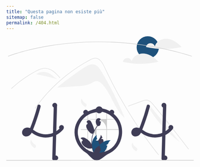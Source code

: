 ```yaml
---
title: "Questa pagina non esiste più"
sitemap: false
permalink: /404.html
---
```


<div class="centered">
<svg xmlns="http://www.w3.org/2000/svg" data-name="Layer 1" height="30vh" viewBox="0 0 860.13137 571.14799" xmlns:xlink="http://www.w3.org/1999/xlink"><path d="M605.66974,324.95306c-7.66934-12.68446-16.7572-26.22768-30.98954-30.36953-16.482-4.7965-33.4132,4.73193-47.77473,14.13453a1392.15692,1392.15692,0,0,0-123.89338,91.28311l.04331.49238q46.22556-3.1878,92.451-6.37554c22.26532-1.53546,45.29557-3.2827,64.97195-13.8156,7.46652-3.99683,14.74475-9.33579,23.20555-9.70782,10.51175-.46217,19.67733,6.87923,26.8802,14.54931,42.60731,45.371,54.937,114.75409,102.73817,154.61591A1516.99453,1516.99453,0,0,0,605.66974,324.95306Z" transform="translate(-169.93432 -164.42601)" fill="#f2f2f2"/><path d="M867.57068,709.78146c-4.71167-5.94958-6.6369-7.343-11.28457-13.34761q-56.7644-73.41638-106.70791-151.79237-33.92354-53.23-64.48275-108.50439-14.54864-26.2781-28.29961-52.96872-10.67044-20.6952-20.8646-41.63793c-1.94358-3.98782-3.8321-7.99393-5.71122-12.00922-4.42788-9.44232-8.77341-18.93047-13.43943-28.24449-5.31686-10.61572-11.789-21.74485-21.55259-28.877a29.40493,29.40493,0,0,0-15.31855-5.89458c-7.948-.51336-15.28184,2.76855-22.17568,6.35295-50.43859,26.301-97.65922,59.27589-140.3696,96.79771A730.77816,730.77816,0,0,0,303.32241,496.24719c-1.008,1.43927-3.39164.06417-2.37419-1.38422q6.00933-8.49818,12.25681-16.81288A734.817,734.817,0,0,1,500.80465,303.06436q18.24824-11.82581,37.18269-22.54245c6.36206-3.60275,12.75188-7.15967,19.25136-10.49653,6.37146-3.27274,13.13683-6.21547,20.41563-6.32547,24.7701-.385,37.59539,27.66695,46.40506,46.54248q4.15283,8.9106,8.40636,17.76626,16.0748,33.62106,33.38729,66.628,10.68453,20.379,21.83683,40.51955,34.7071,62.71816,73.77854,122.897c34.5059,53.1429,68.73651,100.08874,108.04585,149.78472C870.59617,709.21309,868.662,711.17491,867.57068,709.78146Z" transform="translate(-169.93432 -164.42601)" fill="#e4e4e4"/><path d="M414.91613,355.804c-1.43911-1.60428-2.86927-3.20856-4.31777-4.81284-11.42244-12.63259-23.6788-25.11847-39.3644-32.36067a57.11025,57.11025,0,0,0-23.92679-5.54622c-8.56213.02753-16.93178,2.27348-24.84306,5.41792-3.74034,1.49427-7.39831,3.1902-11.00078,4.99614-4.11634,2.07182-8.15927,4.28118-12.1834,6.50883q-11.33112,6.27044-22.36816,13.09089-21.9606,13.57221-42.54566,29.21623-10.67111,8.11311-20.90174,16.75788-9.51557,8.03054-18.64618,16.492c-1.30169,1.20091-3.24527-.74255-1.94358-1.94347,1.60428-1.49428,3.22691-2.97938,4.84955-4.44613q6.87547-6.21546,13.9712-12.19257,12.93921-10.91827,26.54851-20.99312,21.16293-15.67614,43.78288-29.22541,11.30361-6.76545,22.91829-12.96259c2.33794-1.24675,4.70318-2.466,7.09572-3.6211a113.11578,113.11578,0,0,1,16.86777-6.86632,60.0063,60.0063,0,0,1,25.476-2.50265,66.32706,66.32706,0,0,1,23.50512,8.1314c15.40091,8.60812,27.34573,21.919,38.97,34.90915C418.03337,355.17141,416.09875,357.12405,414.91613,355.804Z" transform="translate(-169.93432 -164.42601)" fill="#e4e4e4"/><path d="M730.47659,486.71092l36.90462-13.498,18.32327-6.70183c5.96758-2.18267,11.92082-4.66747,18.08988-6.23036a28.53871,28.53871,0,0,1,16.37356.20862,37.73753,37.73753,0,0,1,12.771,7.91666,103.63965,103.63965,0,0,1,10.47487,11.18643c3.98932,4.79426,7.91971,9.63877,11.86772,14.46706q24.44136,29.89094,48.56307,60.04134,24.12117,30.14991,47.91981,60.556,23.85681,30.48041,47.38548,61.21573,2.88229,3.76518,5.75966,7.53415c1.0598,1.38809,3.44949.01962,2.37472-1.38808Q983.582,650.9742,959.54931,620.184q-24.09177-30.86383-48.51647-61.46586-24.42421-30.60141-49.17853-60.93743-6.16706-7.55761-12.35445-15.09858c-3.47953-4.24073-6.91983-8.52718-10.73628-12.47427-7.00539-7.24516-15.75772-13.64794-26.23437-13.82166-6.15972-.10214-12.121,1.85248-17.844,3.92287-6.16968,2.232-12.32455,4.50571-18.48633,6.75941l-37.16269,13.59243-9.29067,3.3981c-1.64875.603-.93651,3.2619.73111,2.652Z" transform="translate(-169.93432 -164.42601)" fill="#e4e4e4"/><path d="M366.37741,334.52609c-18.75411-9.63866-42.77137-7.75087-60.00508,4.29119a855.84708,855.84708,0,0,1,97.37056,22.72581C390.4603,353.75916,380.07013,341.5635,366.37741,334.52609Z" transform="translate(-169.93432 -164.42601)" fill="#f2f2f2"/><path d="M306.18775,338.7841l-3.61042,2.93462c1.22123-1.02713,2.4908-1.99013,3.795-2.90144C306.31073,338.80665,306.24935,338.79473,306.18775,338.7841Z" transform="translate(-169.93432 -164.42601)" fill="#f2f2f2"/><path d="M831.54929,486.84576c-3.6328-4.42207-7.56046-9.05222-12.99421-10.84836l-5.07308.20008A575.436,575.436,0,0,0,966.74929,651.418Q899.14929,569.13192,831.54929,486.84576Z" transform="translate(-169.93432 -164.42601)" fill="#f2f2f2"/><path d="M516.08388,450.36652A37.4811,37.4811,0,0,0,531.015,471.32518c2.82017,1.92011,6.15681,3.76209,7.12158,7.03463a8.37858,8.37858,0,0,1-.87362,6.1499,24.88351,24.88351,0,0,1-3.86126,5.04137l-.13667.512c-6.99843-4.14731-13.65641-9.3934-17.52227-16.55115s-4.40553-16.53895.34116-23.14544" transform="translate(-169.93432 -164.42601)" fill="#f2f2f2"/><path d="M749.08388,653.36652A37.4811,37.4811,0,0,0,764.015,674.32518c2.82017,1.92011,6.15681,3.76209,7.12158,7.03463a8.37858,8.37858,0,0,1-.87362,6.1499,24.88351,24.88351,0,0,1-3.86126,5.04137l-.13667.512c-6.99843-4.14731-13.65641-9.3934-17.52227-16.55115s-4.40553-16.53895.34116-23.14544" transform="translate(-169.93432 -164.42601)" fill="#f2f2f2"/><path d="M284.08388,639.36652A37.4811,37.4811,0,0,0,299.015,660.32518c2.82017,1.92011,6.15681,3.76209,7.12158,7.03463a8.37858,8.37858,0,0,1-.87362,6.1499,24.88351,24.88351,0,0,1-3.86126,5.04137l-.13667.512c-6.99843-4.14731-13.65641-9.3934-17.52227-16.55115s-4.40553-16.53895.34116-23.14544" transform="translate(-169.93432 -164.42601)" fill="#f2f2f2"/><circle cx="649.24878" cy="51" r="51" fill="#1e517b"/><path d="M911.21851,176.29639c-24.7168-3.34094-52.93512,10.01868-59.34131,34.12353a21.59653,21.59653,0,0,0-41.09351,2.10871l2.82972,2.02667a372.27461,372.27461,0,0,0,160.65881-.72638C957.07935,195.76,935.93537,179.63727,911.21851,176.29639Z" transform="translate(-169.93432 -164.42601)" fill="#f0f0f0"/><path d="M805.21851,244.29639c-24.7168-3.34094-52.93512,10.01868-59.34131,34.12353a21.59653,21.59653,0,0,0-41.09351,2.10871l2.82972,2.02667a372.27461,372.27461,0,0,0,160.65881-.72638C851.07935,263.76,829.93537,247.63727,805.21851,244.29639Z" transform="translate(-169.93432 -164.42601)" fill="#f0f0f0"/><path d="M1020.94552,257.15423a.98189.98189,0,0,1-.30176-.04688C756.237,173.48919,523.19942,184.42376,374.26388,208.32122c-20.26856,3.251-40.59131,7.00586-60.40381,11.16113-5.05811,1.05957-10.30567,2.19532-15.59668,3.37793-6.31885,1.40723-12.55371,2.85645-18.53223,4.30567q-3.873.917-7.59472,1.84863c-3.75831.92773-7.57178,1.89453-11.65967,2.957-4.56787,1.17774-9.209,2.41309-13.79737,3.67188a.44239.44239,0,0,1-.05127.01465l.00049.001c-5.18261,1.415-10.33789,2.8711-15.32324,4.3252-2.69824.77929-5.30371,1.54785-7.79932,2.30664-.2788.07715-.52587.15136-.77636.22754l-.53614.16308c-.31054.09473-.61718.1875-.92382.27539l-.01953.00586.00048.001-.81152.252c-.96777.293-1.91211.5791-2.84082.86426-24.54492,7.56641-38.03809,12.94922-38.17139,13.00195a1,1,0,1,1-.74414-1.85644c.13428-.05274,13.69336-5.46289,38.32764-13.05762.93213-.28613,1.87891-.57226,2.84961-.86621l.7539-.23438c.02588-.00976.05176-.01757.07813-.02539.30518-.08691.60986-.17968.91943-.27343l.53711-.16309c.26758-.08105.53125-.16113.80127-.23535,2.47852-.75391,5.09278-1.52441,7.79785-2.30664,4.98731-1.45508,10.14746-2.91113,15.334-4.32813.01611-.00586.03271-.00976.04883-.01464v-.001c4.60449-1.2627,9.26269-2.50293,13.84521-3.68457,4.09424-1.06348,7.915-2.03223,11.67969-2.96192q3.73755-.93017,7.60937-1.85253c5.98536-1.45118,12.23291-2.90235,18.563-4.3125,5.29932-1.1836,10.55567-2.32227,15.62207-3.38282,19.84326-4.16211,40.19776-7.92285,60.49707-11.17871C523.09591,182.415,756.46749,171.46282,1021.2463,255.2011a.99974.99974,0,0,1-.30078,1.95313Z" transform="translate(-169.93432 -164.42601)" fill="#ccc"/><path d="M432.92309,584.266a6.72948,6.72948,0,0,0-1.7-2.67,6.42983,6.42983,0,0,0-.92-.71c-2.61-1.74-6.51-2.13-8.99,0a5.81012,5.81012,0,0,0-.69.71q-1.11,1.365-2.28,2.67c-1.28,1.46-2.59,2.87-3.96,4.24-.39.38-.78.77-1.18,1.15-.23.23-.46.45-.69.67-.88.84-1.78,1.65-2.69,2.45-.48.43-.96.85-1.45,1.26-.73.61-1.46,1.22-2.2,1.81-.07.05-.14.1-.21.16-.02.01-.03.03-.05.04-.01,0-.02,0-.03.02a.17861.17861,0,0,0-.07.05c-.22.15-.37.25-.48.34.04-.01995.08-.05.12-.07-.18.14-.37.28-.55.42-1.75,1.29-3.54,2.53-5.37,3.69a99.21022,99.21022,0,0,1-14.22,7.55c-.33.13-.67.27-1.01.4a85.96993,85.96993,0,0,1-40.85,6.02q-2.13008-.165-4.26-.45c-1.64-.24-3.27-.53-4.89-.86a97.93186,97.93186,0,0,1-18.02-5.44,118.65185,118.65185,0,0,1-20.66-12.12c-1-.71-2.01-1.42-3.02-2.11,1.15-2.82,2.28-5.64,3.38-8.48.55-1.37,1.08-2.74,1.6-4.12,4.09-10.63,7.93-21.36,11.61-32.13q5.58-16.365,10.53-32.92.51-1.68.99-3.36,2.595-8.745,4.98-17.53c.15-.56994.31-1.12994.45-1.7q.68994-2.52,1.35-5.04c1-3.79-1.26-8.32-5.24-9.23a7.63441,7.63441,0,0,0-9.22,5.24c-.43,1.62-.86,3.23-1.3,4.85q-3.165,11.74494-6.66,23.41-.51,1.68-1.02,3.36-7.71,25.41-16.93,50.31-1.11,3.015-2.25,6.01c-.37.98-.74,1.96-1.12,2.94-.73,1.93-1.48,3.86-2.23,5.79-.43006,1.13-.87006,2.26-1.31,3.38-.29.71-.57,1.42-.85,2.12a41.80941,41.80941,0,0,0-8.81-2.12l-.48-.06a27.397,27.397,0,0,0-7.01.06,23.91419,23.91419,0,0,0-17.24,10.66c-4.77,7.51-4.71,18.25,1.98,24.63,6.89,6.57,17.32,6.52,25.43,2.41a28.35124,28.35124,0,0,0,10.52-9.86,50.56939,50.56939,0,0,0,2.74-4.65c.21.14.42.28.63.43.8.56,1.6,1.13,2.39,1.69a111.73777,111.73777,0,0,0,14.51,8.91,108.35887,108.35887,0,0,0,34.62,10.47c.27.03.53.07.8.1,1.33.17,2.67.3,4.01.41a103.78229,103.78229,0,0,0,55.58-11.36q2.175-1.125,4.31-2.36,3.315-1.92,6.48-4.08c1.15-.78,2.27-1.57,3.38-2.4a101.04244,101.04244,0,0,0,13.51-11.95q2.35491-2.475,4.51-5.11005a8.0612,8.0612,0,0,0,2.2-5.3A7.5644,7.5644,0,0,0,432.92309,584.266Zm-165.59,23.82c.21-.15.42-.31.62-.47C267.89312,607.766,267.60308,607.936,267.33312,608.086Zm3.21-3.23c-.23.26-.44.52-.67.78a23.36609,23.36609,0,0,1-2.25,2.2c-.11.1-.23.2-.35.29a.00976.00976,0,0,0-.01.01,3.80417,3.80417,0,0,0-.42005.22q-.645.39-1.31994.72a17.00459,17.00459,0,0,1-2.71.75,16.79925,16.79925,0,0,1-2.13.02h-.02a14.82252,14.82252,0,0,1-1.45-.4c-.24-.12-.47-.25994-.7-.4-.09-.08-.17005-.16-.22-.21a2.44015,2.44015,0,0,1-.26995-.29.0098.0098,0,0,0-.01-.01c-.11005-.2-.23005-.4-.34-.6a.031.031,0,0,1-.01-.02c-.08-.25-.15-.51-.21-.77a12.51066,12.51066,0,0,1,.01-1.37,13.4675,13.4675,0,0,1,.54-1.88,11.06776,11.06776,0,0,1,.69-1.26c.02-.04.12-.2.23-.38.01-.01.01-.01.01-.02.15-.17.3-.35.46-.51.27-.3.56-.56.85-.83a18.02212,18.02212,0,0,1,1.75-1.01,19.48061,19.48061,0,0,1,2.93-.79,24.98945,24.98945,0,0,1,4.41.04,30.30134,30.30134,0,0,1,4.1,1.01,36.94452,36.94452,0,0,1-2.77,4.54C270.6231,604.746,270.58312,604.806,270.54308,604.856Zm-11.12-3.29a2.18029,2.18029,0,0,1-.31.38995A1.40868,1.40868,0,0,1,259.42309,601.566Z" transform="translate(-169.93432 -164.42601)" fill="#3f3d56"/><path d="M402.86309,482.136q-.13494,4.71-.27,9.42-.285,10.455-.59,20.92-.315,11.775-.66,23.54-.165,6.07507-.34,12.15-.465,16.365-.92,32.72c-.03,1.13-.07,2.25-.1,3.38q-.225,8.11506-.45,16.23-.255,8.805-.5,17.61-.18,6.59994-.37,13.21-1.34994,47.895-2.7,95.79a7.64844,7.64844,0,0,1-7.5,7.5,7.56114,7.56114,0,0,1-7.5-7.5q.75-26.94,1.52-53.88.675-24.36,1.37-48.72.225-8.025.45-16.06.345-12.09.68-24.18c.03-1.13.07-2.25.1-3.38.02-.99.05-1.97.08-2.96q.66-23.475,1.32-46.96.27-9.24.52-18.49.3-10.545.6-21.08c.09-3.09.17005-6.17.26-9.26a7.64844,7.64844,0,0,1,7.5-7.5A7.56116,7.56116,0,0,1,402.86309,482.136Z" transform="translate(-169.93432 -164.42601)" fill="#3f3d56"/><path d="M814.29118,484.2172a893.23753,893.23753,0,0,1-28.16112,87.94127c-3.007,7.94641-6.08319,15.877-9.3715,23.71185l.75606-1.7916a54.58274,54.58274,0,0,1-5.58953,10.61184q-.22935.32119-.46685.63642,1.16559-1.49043.4428-.589c-.25405.30065-.5049.60219-.7676.89546a23.66436,23.66436,0,0,1-2.2489,2.20318q-.30139.25767-.61188.5043l.93783-.729c-.10884.25668-.87275.59747-1.11067.74287a18.25362,18.25362,0,0,1-2.40479,1.21853l1.7916-.75606a19.0859,19.0859,0,0,1-4.23122,1.16069l1.9938-.26791a17.02055,17.02055,0,0,1-4.29785.046l1.99379.2679a14.0022,14.0022,0,0,1-3.40493-.917l1.79159.75606a12.01175,12.01175,0,0,1-1.67882-.89614c-.27135-.17688-1.10526-.80852-.01487.02461,1.13336.86595.14562.07434-.08763-.15584-.19427-.19171-.36962-.4-.55974-.595-.88208-.90454.99637,1.55662.39689.49858a18.18179,18.18179,0,0,1-.87827-1.63672l.75606,1.7916a11.92493,11.92493,0,0,1-.728-2.65143l.26791,1.9938a13.65147,13.65147,0,0,1-.00316-3.40491l-.2679,1.9938a15.96371,15.96371,0,0,1,.99486-3.68011l-.75606,1.7916a16.72914,16.72914,0,0,1,1.17794-2.29848,6.72934,6.72934,0,0,1,.72851-1.0714c.04915.01594-1.26865,1.51278-.56937.757.1829-.19767.354-.40592.539-.602.29617-.31382.61354-.60082.92561-.89791,1.04458-.99442-1.46188.966-.25652.17907a19.0489,19.0489,0,0,1,2.74925-1.49923l-1.79159.75606a20.31136,20.31136,0,0,1,4.99523-1.33984l-1.9938.2679a25.62828,25.62828,0,0,1,6.46062.07647l-1.9938-.2679a33.21056,33.21056,0,0,1,7.89178,2.2199l-1.7916-.75606c5.38965,2.31383,10.16308,5.74926,14.928,9.118a111.94962,111.94962,0,0,0,14.50615,8.9065,108.38849,108.38849,0,0,0,34.62226,10.47371,103.93268,103.93268,0,0,0,92.58557-36.75192,8.07773,8.07773,0,0,0,2.1967-5.3033,7.63232,7.63232,0,0,0-2.1967-5.3033c-2.75154-2.52586-7.94926-3.239-10.6066,0a95.63575,95.63575,0,0,1-8.10664,8.72692q-2.01736,1.914-4.14232,3.70983-1.21364,1.02588-2.46086,2.01121c-.3934.31081-1.61863,1.13807.26309-.19744-.43135.30614-.845.64036-1.27058.95478a99.26881,99.26881,0,0,1-20.33215,11.56478l1.79159-.75606a96.8364,96.8364,0,0,1-24.17119,6.62249l1.99379-.2679a97.64308,97.64308,0,0,1-25.75362-.03807l1.99379.2679a99.79982,99.79982,0,0,1-24.857-6.77027l1.7916.75607a116.02515,116.02515,0,0,1-21.7364-12.59112,86.87725,86.87725,0,0,0-11.113-6.99417,42.8238,42.8238,0,0,0-14.43784-4.38851c-9.43884-1.11076-19.0571,2.56562-24.24624,10.72035-4.77557,7.50482-4.71394,18.24362,1.97369,24.62519,6.8877,6.5725,17.31846,6.51693,25.43556,2.40567,7.81741-3.95946,12.51288-12.18539,15.815-19.94186,7.43109-17.45514,14.01023-35.31364,20.1399-53.263q9.09651-26.63712,16.49855-53.81332.91661-3.36581,1.80683-6.73869c1.001-3.78869-1.26094-8.32-5.23829-9.22589a7.63317,7.63317,0,0,0-9.22589,5.23829Z" transform="translate(-169.93432 -164.42601)" fill="#3f3d56"/><path d="M889.12382,482.13557l-2.69954,95.79311-2.68548,95.29418-1.5185,53.88362a7.56465,7.56465,0,0,0,7.5,7.5,7.64923,7.64923,0,0,0,7.5-7.5l2.69955-95.79311,2.68548-95.29418,1.51849-53.88362a7.56465,7.56465,0,0,0-7.5-7.5,7.64923,7.64923,0,0,0-7.5,7.5Z" transform="translate(-169.93432 -164.42601)" fill="#3f3d56"/><path d="M629.52566,700.36106h2.32885V594.31942h54.32863v-2.32291H631.85451V547.25214H673.8102q-.92256-1.17339-1.89893-2.31694H631.85451V515.38231c-.7703-.32846-1.54659-.64493-2.32885-.9435V544.9352h-45.652V507.07c-.78227.03583-1.55258.08959-2.3289.15527v37.71h-36.4201V516.68409c-.78227.34636-1.55258.71061-2.31694,1.0928V544.9352h-30.6158v2.31694h30.6158v44.74437h-30.6158v2.32291h30.6158V700.36106h2.31694V594.31942a36.41283,36.41283,0,0,1,36.4201,36.42007v69.62157h2.3289V594.31942h45.652Zm-84.401-108.36455V547.25214h36.4201v44.74437Zm38.749,0V547.25214h.91362a44.74135,44.74135,0,0,1,44.73842,44.74437Z" transform="translate(-169.93432 -164.42601)" opacity="0.2"/><path d="M615.30309,668.566a63.05854,63.05854,0,0,1-20.05,33.7c-.74.64-1.48,1.26-2.25,1.87q-2.805.25506-5.57.52c-1.53.14-3.04.29-4.54.43l-.27.03-.19-1.64-.76-6.64a37.623,37.623,0,0,1-3.3-32.44c2.64-7.12,7.42-13.41,12.12-19.65,6.49-8.62,12.8-17.14,13.03-27.65a60.54415,60.54415,0,0,1,7.9,13.33,16.432,16.432,0,0,0-5.12,3.76995c-.41.45-.82,1.08-.54,1.62006.24.46.84.57,1.36.62994,1.25.13,2.51.26,3.76.39,1,.11,2,.21,3,.32a63.99025,63.99025,0,0,1,2.45,12.18A61.18851,61.18851,0,0,1,615.30309,668.566Z" transform="translate(-169.93432 -164.42601)" fill="#3f3d56"/><path d="M648.50311,642.356c-5.9,4.29-9.35,10.46-12.03,17.26a16.62776,16.62776,0,0,0-7.17,4.58c-.41.45-.82,1.08-.54,1.62006.24.46.84.57,1.36.62994,1.25.13,2.51.26,3.76.39-2.68,8.04-5.14,16.36-9.88,23.15a36.98942,36.98942,0,0,1-12.03,10.91,38.49166,38.49166,0,0,1-4.02,1.99q-7.62.585-14.95,1.25-2.805.25506-5.57.52c-1.53.14-3.04.29-4.54.43q-.015-.825,0-1.65a63.30382,63.30382,0,0,1,15.25-39.86c.45-.52.91-1.03,1.38-1.54a61.7925,61.7925,0,0,1,16.81-12.7A62.65425,62.65425,0,0,1,648.50311,642.356Z" transform="translate(-169.93432 -164.42601)" fill="#1e517b"/><path d="M589.16308,699.526l-1.15,3.4-.58,1.73c-1.53.14-3.04.29-4.54.43l-.27.03c-1.66.17-3.31.34-4.96.51-.43-.5-.86-1.01-1.28-1.53a62.03045,62.03045,0,0,1,8.07-87.11c-1.32,6.91.22,13.53,2.75,20.1-.27.11-.53.22-.78.34a16.432,16.432,0,0,0-5.12,3.76995c-.41.45-.82,1.08-.54,1.62006.24.46.84.57,1.36.62994,1.25.13,2.51.26,3.76.39,1,.11,2,.21,3,.32q.705.075,1.41.15c.07.15.13.29.2.44,2.85,6.18,5.92,12.39,7.65,18.83a43.66591,43.66591,0,0,1,1.02,4.91A37.604,37.604,0,0,1,589.16308,699.526Z" transform="translate(-169.93432 -164.42601)" fill="#1e517b"/><path d="M689.82123,554.48655c-8.60876-16.79219-21.94605-30.92088-37.63219-41.30357a114.2374,114.2374,0,0,0-52.5626-18.37992q-3.69043-.33535-7.399-.39281c-2.92141-.04371-46.866,12.63176-61.58712,22.98214a114.29462,114.29462,0,0,0-35.333,39.527,102.49972,102.49972,0,0,0-12.12557,51.6334,113.56387,113.56387,0,0,0,14.70268,51.47577,110.47507,110.47507,0,0,0,36.44425,38.74592C549.66655,708.561,565.07375,734.51,583.1831,735.426c18.24576.923,39.05418-23.55495,55.6951-30.98707a104.42533,104.42533,0,0,0,41.72554-34.005,110.24964,110.24964,0,0,0,19.599-48.94777c2.57368-18.08313,1.37415-36.73271-4.80123-54.01627a111.85969,111.85969,0,0,0-5.58024-12.9833c-1.77961-3.50519-6.996-4.7959-10.26142-2.69063a7.67979,7.67979,0,0,0-2.69064,10.26142q1.56766,3.08773,2.91536,6.27758l-.75606-1.7916a101.15088,101.15088,0,0,1,6.87641,25.53816l-.26791-1.99379a109.2286,109.2286,0,0,1-.06613,28.68252l.26791-1.9938a109.73379,109.73379,0,0,1-7.55462,27.67419l.75606-1.79159a104.212,104.212,0,0,1-6.67151,13.09835q-1.92308,3.18563-4.08062,6.22159c-.63172.8881-1.28287,1.761-1.939,2.63114-.85625,1.13555,1.16691-1.48321.28228-.36941-.15068.18972-.30049.3801-.45182.5693q-.68121.85165-1.3818,1.68765a93.61337,93.61337,0,0,1-10.17647,10.38359q-1.36615,1.19232-2.77786,2.33115c-.46871.37832-.932.77269-1.42079,1.12472.01861-.0134,1.57956-1.19945.65556-.511-.2905.21644-.57851.43619-.86961.65184q-2.90994,2.1558-5.97433,4.092a103.48509,103.48509,0,0,1-14.75565,7.7131l1.7916-.75606a109.21493,109.21493,0,0,1-27.59663,7.55154l1.9938-.26791a108.15361,108.15361,0,0,1-28.58907.0506l1.99379.2679a99.835,99.835,0,0,1-25.09531-6.78448l1.79159.75607a93.64314,93.64314,0,0,1-13.41605-6.99094q-3.17437-2-6.18358-4.24743c-.2862-.21359-.56992-.43038-.855-.64549-.9155-.69088.65765.50965.67021.51787a19.16864,19.16864,0,0,1-1.535-1.22469q-1.45353-1.18358-2.86136-2.4218a101.98931,101.98931,0,0,1-10.49319-10.70945q-1.21308-1.43379-2.37407-2.91054c-.33524-.4263-.9465-1.29026.40424.5289-.17775-.23939-.36206-.47414-.54159-.71223q-.64657-.85751-1.27568-1.72793-2.203-3.048-4.18787-6.24586a109.29037,109.29037,0,0,1-7.8054-15.10831l.75606,1.7916a106.58753,106.58753,0,0,1-7.34039-26.837l.26791,1.9938a97.86589,97.86589,0,0,1-.04843-25.63587l-.2679,1.9938A94.673,94.673,0,0,1,505.27587,570.55l-.75606,1.7916a101.55725,101.55725,0,0,1,7.19519-13.85624q2.0655-3.32328,4.37767-6.4847.52528-.71832,1.06244-1.42786c.324-.4279,1.215-1.49333-.30537.38842.14906-.18449.29252-.37428.43942-.56041q1.26882-1.60756,2.59959-3.1649A107.40164,107.40164,0,0,1,530.772,536.21508q1.47408-1.29171,2.99464-2.52906.6909-.56218,1.39108-1.11284c.18664-.14673.37574-.29073.56152-.43858-1.99743,1.58953-.555.43261-.10157.09288q3.13393-2.34833,6.43534-4.46134a103.64393,103.64393,0,0,1,15.38655-8.10791l-1.7916.75606c7.76008-3.25839,42.14086-10.9492,48.394-10.10973l-1.99379-.26791A106.22471,106.22471,0,0,1,628.768,517.419l-1.7916-.75606a110.31334,110.31334,0,0,1,12.6002,6.32922q3.04344,1.78405,5.96742,3.76252,1.38351.93658,2.73809,1.915.677.48917,1.34626.98885c.24789.185.49386.37253.74135.558,1.03924.779-1.43148-1.1281-.34209-.26655a110.84261,110.84261,0,0,1,10.36783,9.2532q2.401,2.445,4.63686,5.04515,1.14659,1.33419,2.24643,2.70757c.36436.45495,1.60506,2.101.08448.08457.37165.49285.74744.98239,1.11436,1.47884a97.97718,97.97718,0,0,1,8.39161,13.53807c1.79317,3.49775,6.98675,4.80186,10.26142,2.69064A7.67666,7.67666,0,0,0,689.82123,554.48655Z" transform="translate(-169.93432 -164.42601)" fill="#3f3d56"/><path d="M602.43116,676.88167a3.77983,3.77983,0,0,1-2.73939-6.55137c.09531-.37882.16368-.65085.259-1.02968q-.05115-.12366-.1029-.24717c-3.47987-8.29769-25.685,14.83336-26.645,22.63179a30.029,30.029,0,0,0,.52714,10.32752A120.39223,120.39223,0,0,1,562.77838,652.01a116.20247,116.20247,0,0,1,.72078-12.96332q.59712-5.293,1.65679-10.51055a121.78667,121.78667,0,0,1,24.1515-51.61646c6.87378.38364,12.898-.66348,13.47967-13.98532.10346-2.36972,1.86113-4.42156,2.24841-6.756-.65621.08607-1.32321.13985-1.97941.18285-.20444.0107-.41958.02149-.624.03228l-.07709.00346a3.745,3.745,0,0,1-3.07566-6.10115q.425-.52305.85054-1.04557c.43036-.53793.87143-1.06507,1.30171-1.60292a1.865,1.865,0,0,0,.13986-.16144c.49494-.61322.98971-1.21564,1.48465-1.82885a10.82911,10.82911,0,0,0-3.55014-3.43169c-4.95941-2.90463-11.80146-.89293-15.38389,3.59313-3.59313,4.486-4.27083,10.77947-3.023,16.3843a43.39764,43.39764,0,0,0,6.003,13.3828c-.269.34429-.54872.67779-.81765,1.02209a122.57366,122.57366,0,0,0-12.79359,20.2681c1.0163-7.93863-11.41159-36.60795-16.21776-42.68052-5.773-7.29409-17.61108-4.11077-18.62815,5.13562q-.01476.13428-.02884.26849,1.07082.60411,2.0964,1.28237a5.12707,5.12707,0,0,1-2.06713,9.33031l-.10452.01613c-9.55573,13.64367,21.07745,49.1547,28.74518,41.18139a125.11045,125.11045,0,0,0-6.73449,31.69282,118.66429,118.66429,0,0,0,.08607,19.15986l-.03231-.22593C558.90163,648.154,529.674,627.51374,521.139,629.233c-4.91675.99041-9.75952.76525-9.01293,5.72484q.01788.11874.03635.2375a34.4418,34.4418,0,0,1,3.862,1.86105q1.07082.60423,2.09639,1.28237a5.12712,5.12712,0,0,1-2.06712,9.33039l-.10464.01606c-.07528.01079-.13987.02157-.21507.03237-4.34967,14.96631,27.90735,39.12,47.5177,31.43461h.01081a125.07484,125.07484,0,0,0,8.402,24.52806H601.679c.10765-.3335.20443-.67779.3013-1.01129a34.102,34.102,0,0,1-8.30521-.49477c2.22693-2.73257,4.45377-5.48664,6.6807-8.21913a1.86122,1.86122,0,0,0,.13986-.16135c1.12956-1.39849,2.26992-2.78627,3.39948-4.18476l.00061-.00173a49.95232,49.95232,0,0,0-1.46367-12.72495Zm-34.37066-67.613.0158-.02133-.0158.04282Zm-6.64832,59.93237-.25822-.58084c.01079-.41957.01079-.83914,0-1.26942,0-.11845-.0215-.23672-.0215-.35508.09678.74228.18285,1.48464.29042,2.22692Z" transform="translate(-169.93432 -164.42601)" fill="#3f3d56"/><circle cx="95.24878" cy="439" r="11" fill="#3f3d56"/><circle cx="227.24878" cy="559" r="11" fill="#3f3d56"/><circle cx="728.24878" cy="559" r="11" fill="#3f3d56"/><circle cx="755.24878" cy="419" r="11" fill="#3f3d56"/><circle cx="723.24878" cy="317" r="11" fill="#3f3d56"/><path d="M434.1831,583.426a10.949,10.949,0,1,1-.21-2.16A10.9921,10.9921,0,0,1,434.1831,583.426Z" transform="translate(-169.93432 -164.42601)" fill="#3f3d56"/><circle cx="484.24878" cy="349" r="11" fill="#3f3d56"/><path d="M545.1831,513.426a10.949,10.949,0,1,1-.21-2.16A10.9921,10.9921,0,0,1,545.1831,513.426Z" transform="translate(-169.93432 -164.42601)" fill="#3f3d56"/><path d="M403.1831,481.426a10.949,10.949,0,1,1-.21-2.16A10.9921,10.9921,0,0,1,403.1831,481.426Z" transform="translate(-169.93432 -164.42601)" fill="#3f3d56"/><circle cx="599.24878" cy="443" r="11" fill="#3f3d56"/><circle cx="426.24878" cy="338" r="16" fill="#3f3d56"/><path d="M1028.875,735.26666l-857.75.30733a1.19068,1.19068,0,1,1,0-2.38136l857.75-.30734a1.19069,1.19069,0,0,1,0,2.38137Z" transform="translate(-169.93432 -164.42601)" fill="#cacaca"/></svg>
</div>
